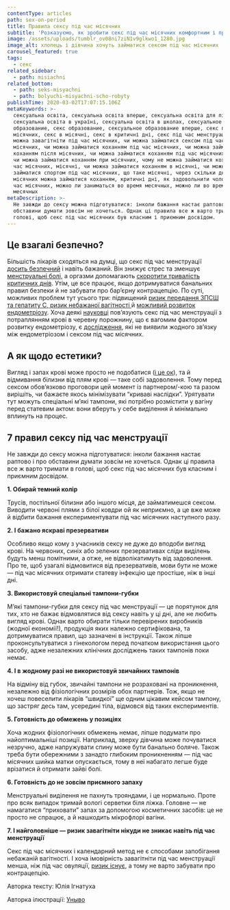 ```yaml
---
contentType: articles
path: sex-on-period
title: Правила сексу під час місячних
subtitle: 'Розказуємо, як зробити секс під час місячних комфортним і приємним'
image: /assets/uploads/tumblr_ov08ni7ziN1v9glkwo1_1280.jpg
image_alt: хлопець і дівчина хочуть займатися сексом під час місячних
carousel_featured: true
tags:
  - секс
related_sidebar:
  - path: misiachni
related_bottom:
  - path: seks-misyachni
  - path: bolyuchi-misyachni-scho-robyty
publishTime: 2020-03-02T17:07:15.106Z
metaKeywords: >-
  сексуальна освіта, сексуальна освіта вперше, сексуальна освіта для підлітків,
  сексуальна освіта в україні, сексуальна освіта в школах, сексуальное
  образование, секс образование, сексуальное образование вперше, секс під час
  місячних, секс в місячні, секс в критичні дні, секс під час менструації, Чи
  можна завагітніти під час місячних, чи можна займатися сексом під час
  місячних, чи можна займатися коханням під час місячних, чи можна займатися
  коханням після місячних, чи можна займатися коханням під час місячних відео,
  чи можна займатися коханням при місячних, чому не можна займатися коханням під
  час місячних, місячні, чи можна займатися коханням в місячні, чи можна
  займатися спортом під час місячних, що таке місячні, через скільки днів після
  місячних можна займатися коханням, критичні дні, як задовольнити чоловіка під
  час місячних, можно ли заниматься во время месячных, можно ли во время
  месячных 
metaDescription: >-
  Не завжди до сексу можна підготуватися: інколи бажання настає раптово і про
  обставини думати зовсім не хочеться. Однак ці правила все ж варто тримати в
  голові, щоб секс під час місячних був класним і приємним досвідом.
---
```

## Це взагалі безпечно?

Більшість лікарів сходяться на думці, що секс під час менструації [досить безпечний](https://www.ncbi.nlm.nih.gov/pmc/articles/PMC6290188/) і навіть бажаний. Він знижує стрес та зменшує [менструальні болі,](https://www.sciencedirect.com/science/article/pii/S1726490109703132) а оргазми допомагають [скоротити тривалість критичних днів](https://www.athenainstitute.com/candm.html). Утім, це все працює, якщо дотримуватися банальних правил безпеки й не забувати про бар’єрну контрацепцію. По суті, можливих проблем тут усього три: підвищений [ризик передання ЗПСШ та гепатиту С, ризик небажаної вагітності ](https://www.ncbi.nlm.nih.gov/pmc/articles/PMC6290188/)й [можливий розвиток ендометріозу](https://www.ncbi.nlm.nih.gov/pmc/articles/PMC6642425/). Хоча деякі [науковці](https://www.qscience.com/docserver/fulltext/qmj/2011/1/qmj.2011.1.9.pdf?expires=1582792907&id=id&accname=guest&checksum=42D7E6ADF039985D0085647A3D13F7C1) пов’язують секс під час менструації з потраплянням крові в черевну порожнину, що є вагомим фактором розвитку ендометріозу, є [дослідження](https://www.karger.com/Article/PDF/26033), які не виявили жодного зв’язку між ендометріозом і сексом під час місячних.

## А як щодо естетики?

Вигляд і запах крові може просто не подобатися ([і це ок](https://journals.sagepub.com/doi/10.1177/0959353510396674)), та й відмивання білизни від плям крові — таке собі задоволення. Тому перед сексом обов’язково проговори цей момент із партнером/-кою та разом вирішіть, чи бажаєте якось мінімізувати “криваві наслідки”. Урятувати тут можуть спеціальні м’які тампони, які потрібно розмістити у вагіну перед статевим актом: вони вберуть у себе виділення й мінімально вплинуть на процес. 

## 7 правил сексу під час менструації

Не завжди до сексу можна підготуватися: інколи бажання настає раптово і про обставини думати зовсім не хочеться. Однак ці правила все ж варто тримати в голові, щоб секс під час місячних був класним і приємним досвідом.

**1. Обирай темний колір**

Трусів, постільної білизни або іншого місця, де займатимешся сексом. Виводити червоні плями з білої ковдри ой як неприємно, а це вже може й відбити бажання експериментувати під час місячних наступного разу.

**2. І бажано яскраві презервативи**

Особливо якщо кому з учасників сексу не дуже до вподоби вигляд крові. На червоних, синіх або зелених презервативах сліди виділень будуть менш помітними, а отже, не відволікатимуть від задоволення. Про те, щоб узагалі відмовитися від презервативів, мови бути не може — під час місячних отримати статеву інфекцію ще простіше, ніж в інші дні.

**3. Використовуй спеціальні тампони-губки**

М’які тампони-губки для сексу під час менструації — це порятунок для тих, хто не бажає відмовлятися від сексу навіть у ці дні, але не любить вигляд крові. Однак варто обирати тільки перевірених виробників (жодної економії!), продукція яких належно сертифікована, та дотримуватися правил, що зазначені в інструкції. Також ліпше проконсультуватися з гінекологом перед початком використання цього засобу, адже незалежних клінічних досліджень таких тампонів поки немає. 

**4. І в жодному разі не використовуй звичайних тампонів**

На відміну від губок, звичайні тампони не розраховані на проникнення, незалежно від фізіологічних розмірів обох партнерів. Тож, якщо не хочеш повеселити лікарів “швидкої” ще одним цікавим кейсом тампону, що застряг десь там, усередині тіла, відмовся від таких експериментів. 

**5. Готовність до обмежень у позиціях**

Хоча жодних фізіологічних обмежень немає, ліпше подумати про найоптимальніші позиції. Наприклад, зверху дівчина може почуватися незручно, адже напружувати спину може бути банально боляче. Також треба бути обережними з занадто глибоким проникненням — під час місячних шийка матки опускається, тому в неї набагато легше буде врізатися й отримати зайві болі.

**6. Готовність до не зовсім приємного запаху**

Менструальні виділення не пахнуть трояндами, і це нормально. Проте про всяк випадок тримай вологі серветки біля ліжка. Головне — не намагатися “приховати” запах за допомогою косметичних засобів: це не просто не спрацює, а й нашкодить мікрофлорі вагіни. 

**7. І найголовніше — ризик завагітніти нікуди не зникає навіть під час менструації**

Секс під час місячних і календарний метод не є способами запобігання небажаній вагітності. І хоча імовірність завагітніти під час менструації менша, ніж під час овуляції, [ризик існує](https://books.google.com.ua/books?id=5IhuDwAAQBAJ&printsec=frontcover&dq=project+woman+%D0%BB%D1%83%D0%B1%D0%BD%D0%B8%D0%BD&hl=en&newbks=1&newbks_redir=0&sa=X&redir_esc=y#v=onepage&q=project%20woman%20%D0%BB%D1%83%D0%B1%D0%BD%D0%B8%D0%BD&f=false), а тому не варто забувати про контрацепцію. 



Авторка тексту: Юлія Ігнатуха

Авторка ілюстрації: [Уныво](https://www.instagram.com/unyvo_/)
